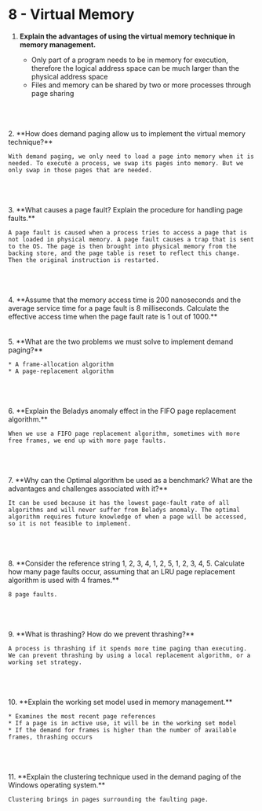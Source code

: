 # 8 - Virtual Memory

1. **Explain the advantages of using the virtual memory technique in memory management.**
    
    * Only part of a program needs to be in memory for execution, therefore the logical address space can be much larger than the physical address space
    * Files and memory can be shared by two or more processes through page sharing
<br>
<br>
<br>
2. **How does demand paging allow us to implement the virtual memory technique?**

    With demand paging, we only need to load a page into memory when it is needed. To execute a process, we swap its pages into memory. But we only swap in those pages that are needed.
<br>
<br>
<br>
3. **What causes a page fault? Explain the procedure for handling page faults.**

    A page fault is caused when a process tries to access a page that is not loaded in physical memory. A page fault causes a trap that is sent to the OS. The page is then brought into physical memory from the backing store, and the page table is reset to reflect this change. Then the original instruction is restarted.
<br>
<br>
<br>
4. **Assume that the memory access time is 200 nanoseconds and the average service time for a page fault is 8 milliseconds. Calculate the effective access time when the page fault rate is 1 out of 1000.**

<!--- Effective Access Time = (1 - 0.001) x 200 + 0.001 x 8000000 = 8200 nanoseconds -->

<br>
<br>
<br>
5. **What are the two problems we must solve to implement demand paging?**

    * A frame-allocation algorithm
    * A page-replacement algorithm
<br>
<br>
<br>
6. **Explain the Beladys anomaly effect in the FIFO page replacement algorithm.**

    When we use a FIFO page replacement algorithm, sometimes with more free frames, we end up with more page faults.
<br>
<br>
<br>
7. **Why can the Optimal algorithm be used as a benchmark? What are the advantages and challenges associated with it?**

    It can be used because it has the lowest page-fault rate of all algorithms and will never suffer from Beladys anomaly. The optimal algorithm requires future knowledge of when a page will be accessed, so it is not feasible to implement.
<br>
<br>
<br>
8. **Consider the reference string 1, 2, 3, 4, 1, 2, 5, 1, 2, 3, 4, 5. Calculate how many page faults occur, assuming that an LRU page replacement algorithm is used with 4 frames.**

    8 page faults.
<br>
<br>
<br>
9. **What is thrashing? How do we prevent thrashing?**

    A process is thrashing if it spends more time paging than executing. We can prevent thrashing by using a local replacement algorithm, or a working set strategy.
<br>
<br>
<br>    
10. **Explain the working set model used in memory management.**

    * Examines the most recent page references
    * If a page is in active use, it will be in the working set model
    * If the demand for frames is higher than the number of available frames, thrashing occurs
<br>
<br>
<br>
11. **Explain the clustering technique used in the demand paging of the Windows operating system.**

    Clustering brings in pages surrounding the faulting page.
